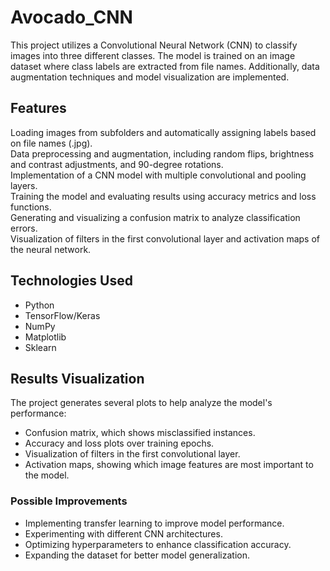 # Avocado_CNN

This project utilizes a Convolutional Neural Network (CNN) to classify images into three different classes. The model is trained on an image dataset where class labels are extracted from file names. Additionally, data augmentation techniques and model visualization are implemented.


## Features

Loading images from subfolders and automatically assigning labels based on file names (.jpg).  
Data preprocessing and augmentation, including random flips, brightness and contrast adjustments, and 90-degree rotations.  
Implementation of a CNN model with multiple convolutional and pooling layers.  
Training the model and evaluating results using accuracy metrics and loss functions.  
Generating and visualizing a confusion matrix to analyze classification errors.  
Visualization of filters in the first convolutional layer and activation maps of the neural network.  

## Technologies Used
- Python  
- TensorFlow/Keras  
- NumPy  
- Matplotlib  
- Sklearn  

## Results Visualization

The project generates several plots to help analyze the model's performance:
   - Confusion matrix, which shows misclassified instances.  
   - Accuracy and loss plots over training epochs.  
   - Visualization of filters in the first convolutional layer.  
   - Activation maps, showing which image features are most important to the model.  

### Possible Improvements
- Implementing transfer learning to improve model performance.  
- Experimenting with different CNN architectures.  
- Optimizing hyperparameters to enhance classification accuracy.  
- Expanding the dataset for better model generalization.  

